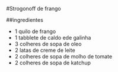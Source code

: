 #Strogonoff de frango

##ingredientes

- 1 quilo de frango
- 1 tabblete de caldo ede galinha
- 3 colheres de sopa de oleo
- 2 latas de creme de leite
- 2 colheres de sopa de molho de tomate
- 2 colheres de sopa de katchup

